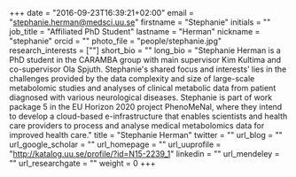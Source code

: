 +++
date = "2016-09-23T16:39:21+02:00"
email = "stephanie.herman@medsci.uu.se"
firstname = "Stephanie"
initials = ""
job_title = "Affiliated PhD Student"
lastname = "Herman"
nickname = "stephanie"
orcid = ""
photo_file = "people/stephanie.jpg"
research_interests = [""]
short_bio = ""
long_bio = "Stephanie Herman is a PhD student in the CARAMBA group with main supervisor Kim Kultima and co-supervisor Ola Spjuth. Stephanie's shared focus and interests’ lies in the challenges provided by the data complexity and size of large-scale metabolomic studies and analyses of clinical metabolic data from patient diagnosed with various neurological diseases. Stephanie is part of work package 5 in the EU Horizon 2020 project PhenoMeNal, where they intend to develop a cloud-based e-infrastructure that enables scientists and health care providers to process and analyse medical metabolomics data for improved health care."
title = "Stephanie Herman"
twitter = ""
url_blog = ""
url_google_scholar = ""
url_homepage = ""
url_uuprofile = "http://katalog.uu.se/profile/?id=N15-2239_1"
linkedin = ""
url_mendeley = ""
url_researchgate = ""
weight = 0
+++

